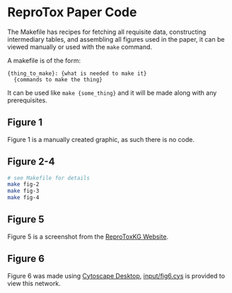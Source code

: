 # ReproTox Paper Code

The Makefile has recipes for fetching all requisite data, constructing intermediary tables, and assembling all figures used in the paper, it can be viewed manually or used with the `make` command.

A makefile is of the form:
```
{thing_to_make}: {what is needed to make it}
  {commands to make the thing}
```
It can be used like `make {some_thing}` and it will be made along with any prerequisites.

## Figure 1
Figure 1 is a manually created graphic, as such there is no code.

## Figure 2-4
```bash
# see Makefile for details
make fig-2
make fig-3
make fig-4
```

## Figure 5
Figure 5 is a screenshot from the [ReproToxKG Website](https://maayanlab.cloud/reprotox-kg).

## Figure 6
Figure 6 was made using [Cytoscape Desktop](https://cytoscape.org/), [input/fig6.cys](./input/fig6.cys) is provided to view this network.
